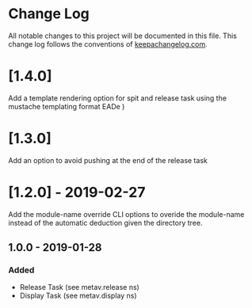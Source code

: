 # Change Log
All notable changes to this project will be documented in this file. 
This change log follows the conventions of [keepachangelog.com](http://keepachangelog.com/).

# [1.4.0]
Add a template rendering option for spit and release task using the mustache templating format EADe )

# [1.3.0]
Add an option to avoid pushing at the end of the release task 

# [1.2.0] - 2019-02-27 #

Add the module-name override CLI options to overide the module-name instead of the automatic deduction given the directory tree.

## 1.0.0 - 2019-01-28
### Added
- Release Task (see metav.release ns)
- Display Task (see metav.display ns) 

[Unreleased]: https://github.com/jgrodziski/metav/compare/0.1.1...HEAD
[0.1.1]: https://github.com/jgrodziski/metav/compare/0.1.0...0.1.1

